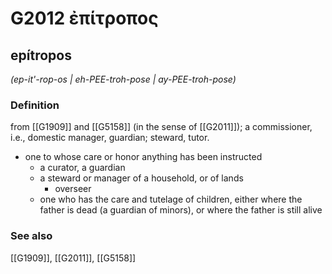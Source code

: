# G2012 ἐπίτροπος

## epítropos

_(ep-it'-rop-os | eh-PEE-troh-pose | ay-PEE-troh-pose)_

### Definition

from [[G1909]] and [[G5158]] (in the sense of [[G2011]]); a commissioner, i.e., domestic manager, guardian; steward, tutor.

- one to whose care or honor anything has been instructed
  - a curator, a guardian
  - a steward or manager of a household, or of lands
    - overseer
  - one who has the care and tutelage of children, either where the father is dead (a guardian of minors), or where the father is still alive

### See also

[[G1909]], [[G2011]], [[G5158]]

